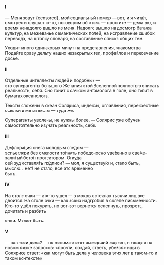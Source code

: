 #### I
— Меня зовут {censored}, 
мой социальный номер — вот,
и я чита́л, смотрел и слушал то-то, 
поговорим об этом. 
— простите — дежа вю, и время 
ненадолго вышло 
из меня. 
Надолго вышло на досмотр багажа культур, 
на межеванье семантических полей,
на исправление ошибок перевода,
на штопку словаря, на составленье списка общих тем.

Уходит много одинаковых 
минут на представления, знакомства. 
Подайте сразу дельту 
наших незакрытых тел, профайлов и 
пересечение досье.

#### II
Отдельные интеллекты людей
и подобных —  
это суперагенты 
большого Желания этой Вселенной 
полностью описать реальность, 
себя. Оно 
гонит с сачком энтомолога в поле, оно 
топит в бумагах океанолога.

Тексты сложены в океан Соляриса, 
индексы, оглавления, перекрестные ссылки
и метатексты — туда же.

Суперагенты уволены, не нужны более, — 
Солярис уже обучен 
самостоятельно изучать реальность, 
себя.

#### III
Дефлора́ция снега молодым сле́дом —  
эспьеглери без смелости то́пнуть
победоносно уве́ренно в све́же- 
зали́тый бето́н протектором. Отку́да  
сей зуд оставля́ть по́дписи? — мол, 
я существу́ю и, стало быть, мыслю... 
нет! не стало, все это временно  
быть.  


#### IV
На столе очки — 
кто-то ушел — 
в мокрых стеклах тысячи лиц
все двои́тся.
На столе очки — 
как эскиз надгро́бия 
в склепе пи́сьменности.
Кто-то ушёл покурить, но вот-вот вернется
ослепнуть, прозреть, 
дочитать и разбить 

очки. Может быть.


#### V
— как твои дела? 
— не понимаю этот вымерший жаргон, 
я говорю на новом языке запросов:
«прочти, создай, ответь, убейся»
ищи в Солярисе ответ: «как могут 
быть дела у человека этих лет 
в таком-то и таком контексте»





